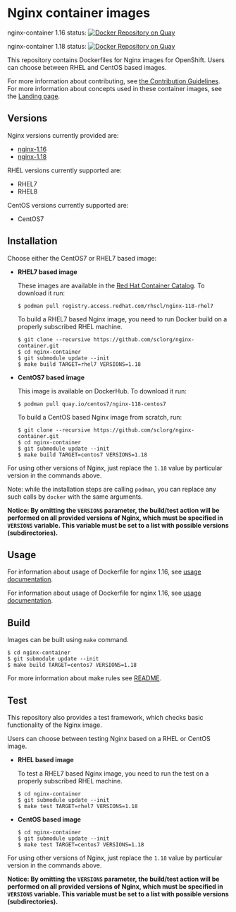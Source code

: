 Nginx container images
======================

nginx-container 1.16 status: [![Docker Repository on Quay](https://quay.io/repository/centos7/nginx-116-centos7/status "Docker Repository on Quay")](https://quay.io/repository/centos7/nginx-116-centos7)

nginx-container 1.18 status: [![Docker Repository on Quay](https://quay.io/repository/centos7/nginx-118-centos7/status "Docker Repository on Quay")](https://quay.io/repository/centos7/nginx-118-centos7)

This repository contains Dockerfiles for Nginx images for OpenShift.
Users can choose between RHEL and CentOS based images.

For more information about contributing, see
[the Contribution Guidelines](https://github.com/sclorg/welcome/blob/master/contribution.md).
For more information about concepts used in these container images, see the
[Landing page](https://github.com/sclorg/welcome).


Versions
--------
Nginx versions currently provided are:
* [nginx-1.16](1.16)
* [nginx-1.18](1.18)

RHEL versions currently supported are:
* RHEL7
* RHEL8

CentOS versions currently supported are:
* CentOS7


Installation
----------------------
Choose either the CentOS7 or RHEL7 based image:

*  **RHEL7 based image**

    These images are available in the [Red Hat Container Catalog](https://access.redhat.com/containers/#/registry.access.redhat.com/rhscl/nginx-116-rhel7).
    To download it run:

    ```
    $ podman pull registry.access.redhat.com/rhscl/nginx-118-rhel7
    ```

    To build a RHEL7 based Nginx image, you need to run Docker build on a properly
    subscribed RHEL machine.

    ```
    $ git clone --recursive https://github.com/sclorg/nginx-container.git
    $ cd nginx-container
    $ git submodule update --init
    $ make build TARGET=rhel7 VERSIONS=1.18
    ```

*  **CentOS7 based image**

    This image is available on DockerHub. To download it run:

    ```
    $ podman pull quay.io/centos7/nginx-118-centos7
    ```

    To build a CentOS based Nginx image from scratch, run:

    ```
    $ git clone --recursive https://github.com/sclorg/nginx-container.git
    $ cd nginx-container
    $ git submodule update --init
    $ make build TARGET=centos7 VERSIONS=1.18
    ```

For using other versions of Nginx, just replace the `1.18` value by particular version
in the commands above.

Note: while the installation steps are calling `podman`, you can replace any such calls by `docker` with the same arguments.

**Notice: By omitting the `VERSIONS` parameter, the build/test action will be performed
on all provided versions of Nginx, which must be specified in  `VERSIONS` variable.
This variable must be set to a list with possible versions (subdirectories).**


Usage
-----

For information about usage of Dockerfile for nginx 1.16,
see [usage documentation](1.16).

For information about usage of Dockerfile for nginx 1.16,
see [usage documentation](1.18).

Build
-----
Images can be built using `make` command.

```
$ cd nginx-container
$ git submodule update --init
$ make build TARGET=centos7 VERSIONS=1.18
```

For more information about make rules see [README](https://github.com/sclorg/container-common-scripts/blob/master/README.md).

Test
---------------------------------

This repository also provides a test framework, which checks basic functionality
of the Nginx image.

Users can choose between testing Nginx based on a RHEL or CentOS image.

*  **RHEL based image**

    To test a RHEL7 based Nginx image, you need to run the test on a properly
    subscribed RHEL machine.

    ```
    $ cd nginx-container
    $ git submodule update --init
    $ make test TARGET=rhel7 VERSIONS=1.18
    ```

*  **CentOS based image**

    ```
    $ cd nginx-container
    $ git submodule update --init
    $ make test TARGET=centos7 VERSIONS=1.18
    ```

For using other versions of Nginx, just replace the `1.18` value by particular version
in the commands above.

**Notice: By omitting the `VERSIONS` parameter, the build/test action will be performed
on all provided versions of Nginx, which must be specified in  `VERSIONS` variable.
This variable must be set to a list with possible versions (subdirectories).**
